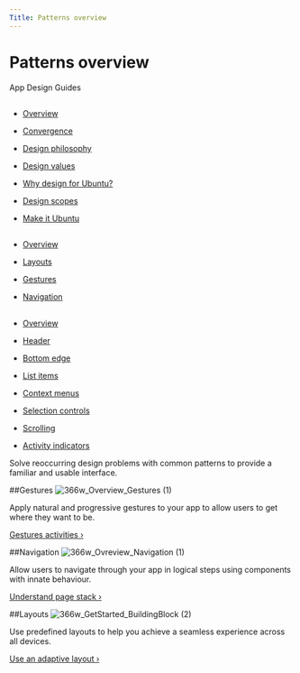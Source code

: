 ```yaml
---
Title: Patterns overview
---
```


# Patterns overview

App Design Guides


##


-  [Overview](/apps/design/get-started/)

-  [Convergence](/apps/design/get-started/convergence)

-  [Design philosophy](/apps/design/get-started/design-philosophy)

-  [Design values](/apps/design/get-started/design-values)

-  [Why design for Ubuntu?](/apps/design/get-started/why-design-for-ubuntu)

-  [Design scopes](/apps/design/get-started/design-scopes)

-  [Make it Ubuntu](/apps/design/get-started/make-it-ubuntu)


##


-  [Overview](/apps/design/patterns/)

-  [Layouts](/apps/design/patterns/layouts)

-  [Gestures](/apps/design/patterns/gestures)

-  [Navigation](/apps/design/patterns/navigation)


##


-  [Overview](/apps/design/building-blocks/)

-  [Header](/apps/design/building-blocks/header)

-  [Bottom edge](/apps/design/building-blocks/bottom-edge)

-  [List items](/apps/design/building-blocks/list-items)

-  [Context menus](/apps/design/building-blocks/context-menus)

-  [Selection controls](/apps/design/building-blocks/selection-controls)

-  [Scrolling](/apps/design/building-blocks/scrolling)

-  [Activity indicators](/apps/design/building-blocks/activity-indicators)


Solve reoccurring design problems with common patterns to provide a familiar and usable interface.


##Gestures
![366w_Overview_Gestures (1)](https://assets.ubuntu.com/v1/eab8c5a2-366w_Overview_Gestures-1.png)


Apply natural and progressive gestures to your app to allow users to get where they want to be.


[Gestures activities &rsaquo;](/apps/design/patterns/gestures)


##Navigation
![366w_Ovreview_Navigation (1)](https://assets.ubuntu.com/v1/801c7daa-366w_Ovreview_Navigation-1.png)


Allow users to navigate through your app in logical steps using components with innate behaviour.


[Understand page stack &rsaquo;](/apps/design/patterns/navigation)


##Layouts
![366w_GetStarted_BuildingBlock (2)](https://assets.ubuntu.com/v1/33684f26-366w_GetStarted_BuildingBlock-2.png)


Use predefined layouts to help you achieve a seamless experience across all devices.


[Use an adaptive layout &rsaquo;](/apps/design/patterns/layouts)
